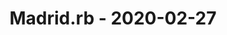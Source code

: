 ---
layout: post
title: Madrid.rb - 2020-02-27
datetime: 2020-02-27 19:30:00.000000000 +01:00
name: Madrid.rb
external_url: https://www.madridrb.com/events/terracismo-rb-593
---